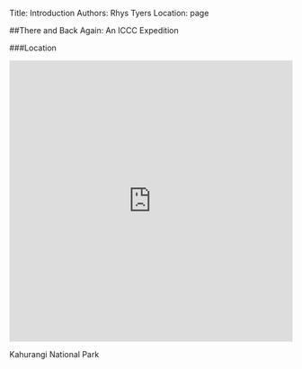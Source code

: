 Title: Introduction
Authors: Rhys Tyers
Location: page

##There and Back Again: An ICCC Expedition

###Location
<iframe width='100%' height='500px' frameBorder='0' src='https://a.tiles.mapbox.com/v4/iccaving.l8f2ih4p/attribution,zoompan,zoomwheel,geocoder,share.html?access_token=pk.eyJ1IjoiaWNjYXZpbmciLCJhIjoiNG5XcEJQNCJ9.cO5gRphOWnuxFMjEHnbg8w'></iframe>

Kahurangi National Park
